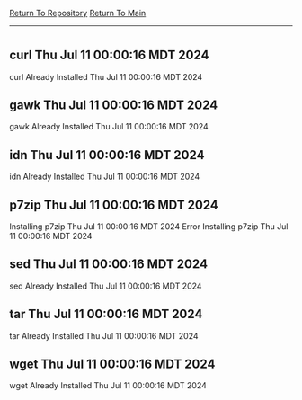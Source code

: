 [Return To Repository](https://github.com/DigitalWarrior/piholeparser/)
[Return To Main](https://github.com/DigitalWarrior/piholeparser/blob/master/RecentRunLogs/Mainlog.md)
____________________________________
# 
## curl Thu Jul 11 00:00:16 MDT 2024
curl Already Installed Thu Jul 11 00:00:16 MDT 2024
## gawk Thu Jul 11 00:00:16 MDT 2024
gawk Already Installed Thu Jul 11 00:00:16 MDT 2024
## idn Thu Jul 11 00:00:16 MDT 2024
idn Already Installed Thu Jul 11 00:00:16 MDT 2024
## p7zip Thu Jul 11 00:00:16 MDT 2024
Installing p7zip Thu Jul 11 00:00:16 MDT 2024
Error Installing p7zip Thu Jul 11 00:00:16 MDT 2024
## sed Thu Jul 11 00:00:16 MDT 2024
sed Already Installed Thu Jul 11 00:00:16 MDT 2024
## tar Thu Jul 11 00:00:16 MDT 2024
tar Already Installed Thu Jul 11 00:00:16 MDT 2024
## wget Thu Jul 11 00:00:16 MDT 2024
wget Already Installed Thu Jul 11 00:00:16 MDT 2024
